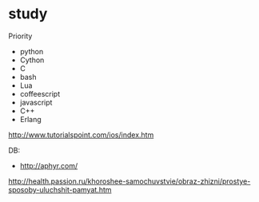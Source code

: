 study
=====

Priority

* python
* Cython
* C
* bash
* Lua
* coffeescript
* javascript
* C++
* Erlang



http://www.tutorialspoint.com/ios/index.htm



DB:
* http://aphyr.com/


http://health.passion.ru/khoroshee-samochuvstvie/obraz-zhizni/prostye-sposoby-uluchshit-pamyat.htm
